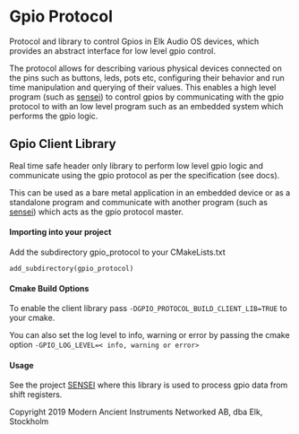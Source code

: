# Gpio ProtocolProtocol and library to control Gpios in Elk Audio OS devices, which provides anabstract interface for low level gpio control.The protocol allows for describing various physical devices connected on thepins such as buttons, leds, pots etc, configuring their behavior and run time manipulation and querying of their values. This enables a high level program(such as [sensei](https://github.com/elk-audio/sensei/)) to control gpios by communicating with the gpio protocol to with an low level program such as an embedded system which performs the gpio logic.## Gpio Client LibraryReal time safe header only library to perform low level gpio logic andcommunicate using the gpio protocol as per the specification (see docs).This can be used as a bare metal application in an embedded device or as astandalone program and communicate with another program (such as [sensei](https://github.com/elk-audio/sensei/)) which acts as the gpio protocolmaster.#### Importing into your projectAdd the subdirectory gpio_protocol to your CMakeLists.txt `add_subdirectory(gpio_protocol)`#### Cmake Build OptionsTo enable the client library pass `-DGPIO_PROTOCOL_BUILD_CLIENT_LIB=TRUE` to your cmake. You can also set the log level to info, warning or error by passing the cmakeoption `-GPIO_LOG_LEVEL=< info, warning or error>`#### UsageSee the project [SENSEI](https://github.com/elk-audio/sensei/) where thislibrary is used to process gpio data from shift registers. Copyright 2019 Modern Ancient Instruments Networked AB, dba Elk, Stockholm
